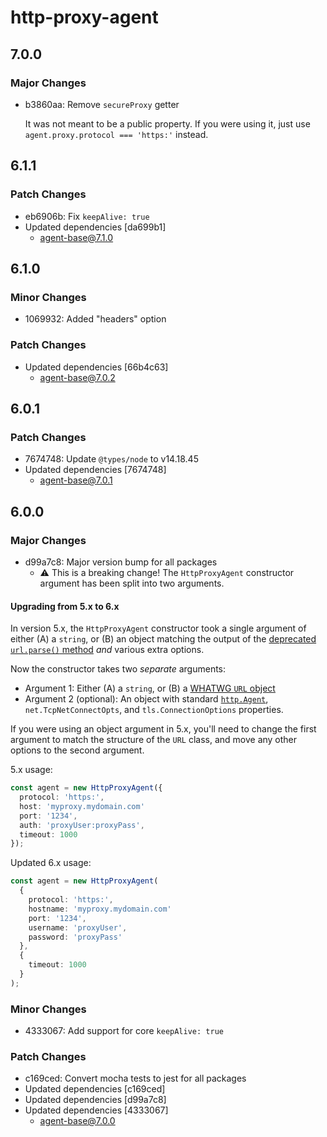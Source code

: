 # http-proxy-agent

## 7.0.0

### Major Changes

- b3860aa: Remove `secureProxy` getter

  It was not meant to be a public property. If you were using it, just use `agent.proxy.protocol === 'https:'` instead.

## 6.1.1

### Patch Changes

- eb6906b: Fix `keepAlive: true`
- Updated dependencies [da699b1]
  - agent-base@7.1.0

## 6.1.0

### Minor Changes

- 1069932: Added "headers" option

### Patch Changes

- Updated dependencies [66b4c63]
  - agent-base@7.0.2

## 6.0.1

### Patch Changes

- 7674748: Update `@types/node` to v14.18.45
- Updated dependencies [7674748]
  - agent-base@7.0.1

## 6.0.0

### Major Changes

- d99a7c8: Major version bump for all packages
  - ⚠️ This is a breaking change! The `HttpProxyAgent` constructor argument has been split into two arguments.

#### Upgrading from 5.x to 6.x

In version 5.x, the `HttpProxyAgent` constructor took a single argument of either (A) a `string`, or (B) an object matching the output of
the [deprecated `url.parse()` method](https://nodejs.org/docs/latest-v14.x/api/url.html#url_url_parse_urlstring_parsequerystring_slashesdenotehost)
_and_ various extra options.

Now the constructor takes two _separate_ arguments:

- Argument 1: Either (A) a `string`, or (B) a [WHATWG `URL` object](https://nodejs.org/docs/latest-v14.x/api/url.html#url_the_whatwg_url_api)
- Argument 2 (optional): An object with standard [`http.Agent`](https://nodejs.org/docs/latest-v14.x/api/url.html#url_the_whatwg_url_api),
  `net.TcpNetConnectOpts`, and `tls.ConnectionOptions` properties.

If you were using an object argument in 5.x, you'll need to change the first argument to match the structure of the `URL` class, and move
any other options to the second argument.

5.x usage:

```ts
const agent = new HttpProxyAgent({
  protocol: 'https:',
  host: 'myproxy.mydomain.com'
  port: '1234',
  auth: 'proxyUser:proxyPass',
  timeout: 1000
});
```

Updated 6.x usage:

```ts
const agent = new HttpProxyAgent(
  {
    protocol: 'https:',
    hostname: 'myproxy.mydomain.com'
    port: '1234',
    username: 'proxyUser',
    password: 'proxyPass'
  },
  {
    timeout: 1000
  }
);
```

### Minor Changes

- 4333067: Add support for core `keepAlive: true`

### Patch Changes

- c169ced: Convert mocha tests to jest for all packages
- Updated dependencies [c169ced]
- Updated dependencies [d99a7c8]
- Updated dependencies [4333067]
  - agent-base@7.0.0
